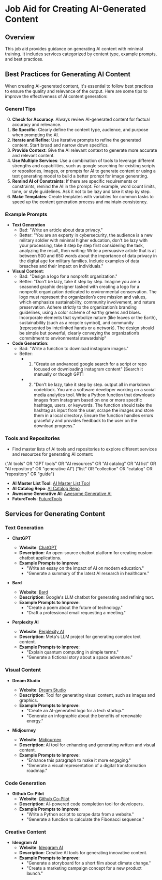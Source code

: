 # Job Aid for Creating AI-Generated Content

## Overview
This job aid provides guidance on generating AI content with minimal training. It includes services categorized by content type, example prompts, and best practices.

## Best Practices for Generating AI Content
When creating AI-generated content, it's essential to follow best practices to ensure the quality and relevance of the output. Here are some tips to improve the effectiveness of AI content generation:

### General Tips
0. **Check for Accuracy**: Always review AI-generated content for factual accuracy and relevance.
1. **Be Specific**: Clearly define the content type, audience, and purpose when prompting the AI.
2. **Iterate and Refine**: Use iterative prompts to refine the generated content. Start broad and narrow down specifics.
3. **Provide Context**: Give the AI relevant context to generate more accurate and relevant content.
4. **Use Multiple Services**: Use a combination of tools to leverage different strengths and capabilities, such as google searching for existing scripts or repositories, images, or prompts for AI to generate content or using a text generating model to build a better prompt for image generating.
5. **Remind AI of Constraints**: If there are specific requirements or constraints, remind the AI in the prompt. For example, word count limits, tone, or style guidelines. Ask it not to be lazy and take it step by step.
6. **Make Templates**: Create templates with variables for common tasks to speed up the content generation process and maintain consistency. 


### Example Prompts
- **Text Generation**
  - Bad: "Write an article about data privacy."
  - Better: "You are an experty in cybersecurity, the audience is a new military soldier with minimal higher education, don't be lazy with your processing, take it step by step first considering the task, analyzing the result, then writing: Write a persuasive article that is at between 500 and 650 words about the importance of data privacy in the digital age for military families. Include examples of data breaches and their impact on individuals."
- **Visual Content**: 
  - Bad: "Design a logo for a nonprofit organization."
  - Better: "Don't be lazy, take it step by step. Imagine you are a seasoned graphic designer tasked with creating a logo for a nonprofit organization dedicated to environmental conservation. The logo must represent the organization’s core mission and values, which emphasize sustainability, community involvement, and nature preservation. Adhere strictly to the organization’s branding guidelines, using a color scheme of earthy greens and blues. Incorporate elements that symbolize nature (like leaves or the Earth), sustainability (such as a recycle symbol), and community (represented by interlinked hands or a network). The design should be simple but powerful, clearly conveying the organization’s commitment to environmental stewardship"
- **Code Generation**: 
  - Bad: "Write a function to download instagram images."
  - Better: 
    - 1. "Create an andvanced google search for a script or repo focused on downloading instagram content" [Search it manually or though GPT]
    - 2. "Don't be lazy, take it step by step. output all in markdown codeblock. You are a software developer working on a social media analytics tool. Write a Python function that downloads images from Instagram based on one or more specific hashtags, users, or keywords. The function should take the hashtag as input from the user, scrape the images and store them in a local directory. Ensure the function handles errors gracefully and provides feedback to the user on the download progress."
### Tools and Repositories
- Find master lists of AI tools and repositories to explore different services and resources for generating AI content: 

("AI tools" OR "GPT tools" OR "AI resources" OR "AI catalog" OR "AI list" OR "AI repository" OR "generative AI") ("list" OR "collection" OR "catalog" OR "repository" OR "guide") 

- **AI Master List Tool**: [AI Master List Tool](https://doc.clickup.com/25598832/d/h/rd6vg-14247/0b79ca1dc0f7429/rd6vg-12207)
- **AI Catalog Repo**: [AI Catalog Repo](https://github.com/mehmetkahya0/ai-catalog)
- **Awesome Generative AI**: [Awesome Generative AI](https://github.com/amusi/awesome-ai-awesomeness)
- **FutureTools**: [FutureTools](https://futuretools.io)

## Services for Generating Content

### Text Generation
- **ChatGPT**
  - **Website**: [ChatGPT](https://chatgpt.com/)
  - **Description**: An open-source chatbot platform for creating custom chatbot applications.
  - **Example Prompts to Improve**:
    - "Write an essay on the impact of AI on modern education."
    - "Generate a summary of the latest AI research in healthcare."

- **Bard**
  - **Website**: [Bard](https://bard.google.com/)
  - **Description**: Google's LLM chatbot for generating and refining text.
  - **Example Prompts to Improve**:
    - "Create a poem about the future of technology."
    - "Draft a professional email requesting a meeting."

- **Perplexity AI**
  - **Website**: [Perplexity AI](https://labs.perplexity.ai/)
  - **Description**: Meta's LLM project for generating complex text content.
  - **Example Prompts to Improve**:
    - "Explain quantum computing in simple terms."
    - "Generate a fictional story about a space adventure."

### Visual Content
- **Dream Studio**
  - **Website**: [Dream Studio](https://dreamstudio.ai/generate)
  - **Description**: Tool for generating visual content, such as images and graphics.
  - **Example Prompts to Improve**:
    - "Create an AI-generated logo for a tech startup."
    - "Generate an infographic about the benefits of renewable energy."

- **Midjourney**
  - **Website**: [Midjourney](https://midjourney.com/)
  - **Description**: AI tool for enhancing and generating written and visual content.
  - **Example Prompts to Improve**:
    - "Enhance this paragraph to make it more engaging."
    - "Generate a visual representation of a digital transformation roadmap."

### Code Generation
- **Github Co-Pilot**
  - **Website**: [Github Co-Pilot](https://github.com/features/copilot)
  - **Description**: AI-powered code completion tool for developers.
  - **Example Prompts to Improve**:
    - "Write a Python script to scrape data from a website."
    - "Generate a function to calculate the Fibonacci sequence."

### Creative Content
- **Ideogram AI**
  - **Website**: [Ideogram AI](https://ideogram.ai/)
  - **Description**: Creative AI tools for generating innovative content.
  - **Example Prompts to Improve**:
    - "Generate a storyboard for a short film about climate change."
    - "Create a marketing campaign concept for a new product launch."

